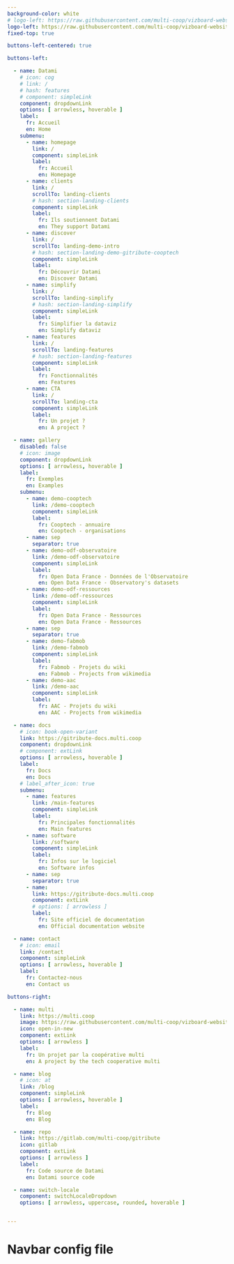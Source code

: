 ```yaml
---
background-color: white
# logo-left: https://raw.githubusercontent.com/multi-coop/vizboard-website-content/main/images/logo_GITRIBUTE.png
logo-left: https://raw.githubusercontent.com/multi-coop/vizboard-website-content/main//images/logos/logo-DATAMI-square-colors-01.png
fixed-top: true

buttons-left-centered: true

buttons-left:

  - name: Datami 
    # icon: cog
    # link: /
    # hash: features
    # component: simpleLink
    component: dropdownLink
    options: [ arrowless, hoverable ]
    label: 
      fr: Accueil
      en: Home
    submenu:
      - name: homepage
        link: /
        component: simpleLink
        label: 
          fr: Accueil
          en: Homepage
      - name: clients
        link: /
        scrollTo: landing-clients
        # hash: section-landing-clients
        component: simpleLink
        label: 
          fr: Ils soutiennent Datami
          en: They support Datami
      - name: discover
        link: /
        scrollTo: landing-demo-intro
        # hash: section-landing-demo-gitribute-cooptech
        component: simpleLink
        label: 
          fr: Découvrir Datami
          en: Discover Datami
      - name: simplify
        link: /
        scrollTo: landing-simplify
        # hash: section-landing-simplify
        component: simpleLink
        label: 
          fr: Simplifier la dataviz
          en: Simplify dataviz
      - name: features
        link: /
        scrollTo: landing-features
        # hash: section-landing-features
        component: simpleLink
        label: 
          fr: Fonctionnalités
          en: Features
      - name: CTA
        link: /
        scrollTo: landing-cta
        component: simpleLink
        label: 
          fr: Un projet ?
          en: A project ?

  - name: gallery
    disabled: false
    # icon: image
    component: dropdownLink
    options: [ arrowless, hoverable ]
    label: 
      fr: Exemples
      en: Examples
    submenu:
      - name: demo-cooptech
        link: /demo-cooptech
        component: simpleLink
        label: 
          fr: Cooptech - annuaire
          en: Cooptech - organisations
      - name: sep
        separator: true
      - name: demo-odf-observatoire
        link: /demo-odf-observatoire
        component: simpleLink
        label: 
          fr: Open Data France - Données de l'Observatoire
          en: Open Data France - Observatory's datasets
      - name: demo-odf-ressources
        link: /demo-odf-ressources
        component: simpleLink
        label: 
          fr: Open Data France - Ressources
          en: Open Data France - Ressources
      - name: sep
        separator: true
      - name: demo-fabmob
        link: /demo-fabmob
        component: simpleLink
        label: 
          fr: Fabmob - Projets du wiki
          en: Fabmob - Projects from wikimedia
      - name: demo-aac
        link: /demo-aac
        component: simpleLink
        label: 
          fr: AAC - Projets du wiki
          en: AAC - Projects from wikimedia

  - name: docs 
    # icon: book-open-variant
    link: https://gitribute-docs.multi.coop
    component: dropdownLink
    # component: extLink
    options: [ arrowless, hoverable ]
    label: 
      fr: Docs
      en: Docs
    # label_after_icon: true
    submenu:
      - name: features
        link: /main-features
        component: simpleLink
        label: 
          fr: Principales fonctionnalités
          en: Main features
      - name: software
        link: /software
        component: simpleLink
        label: 
          fr: Infos sur le logiciel
          en: Software infos
      - name: sep
        separator: true
      - name:
        link: https://gitribute-docs.multi.coop
        component: extLink
        # options: [ arrowless ]
        label:
          fr: Site officiel de documentation
          en: Official documentation website

  - name: contact 
    # icon: email
    link: /contact
    component: simpleLink
    options: [ arrowless, hoverable ]
    label: 
      fr: Contactez-nous
      en: Contact us

buttons-right: 

  - name: multi
    link: https://multi.coop
    image: https://raw.githubusercontent.com/multi-coop/vizboard-website-content/main/images/logos/logo-multi-003.png
    icon: open-in-new
    component: extLink
    options: [ arrowless ]
    label: 
      fr: Un projet par la coopérative multi
      en: A project by the tech cooperative multi

  - name: blog 
    # icon: at
    link: /blog
    component: simpleLink
    options: [ arrowless, hoverable ]
    label: 
      fr: Blog
      en: Blog

  - name: repo 
    link: https://gitlab.com/multi-coop/gitribute
    icon: gitlab
    component: extLink
    options: [ arrowless ]
    label: 
      fr: Code source de Datami
      en: Datami source code

  - name: switch-locale
    component: switchLocaleDropdown
    options: [ arrowless, uppercase, rounded, hoverable ]


--- 
```


# Navbar config file
